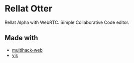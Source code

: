 # Rellat Otter
Rellat Alpha with WebRTC. Simple Collaborative Code editor.

## Made with
- [multihack-web](https://github.com/RationalCoding/multihack-web)
- [yjs](https://github.com/y-js/yjs)